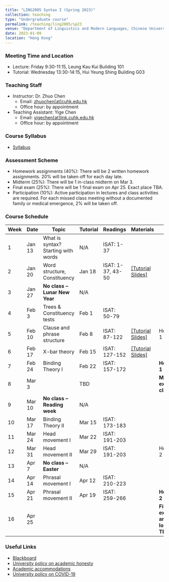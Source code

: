 ```yaml
---
title: "LING2005 Syntax I (Spring 2023)"
collection: teaching
type: "Undergraduate course"
permalink: /teaching/ling2005/sp23
venue: "Department of Linguistics and Modern Languages, Chinese University of Hong Kong"
date: 2023-01-09
location: "Hong Kong"
---
```


### Meeting Time and Location
* Lecture: Friday 9:30-11:15, Leung Kau Kui Building 101
* Tutorial: Wednesday 13:30-14:15, Hui Yeung Shing Building G03

### Teaching Staff 
* Instructor: Dr. Zhuo Chen
  * Email: [zhuochen\[at\]cuhk.edu.hk](mailto:zhuochen@cuhk.edu.hk) 
  * Office hour: by appointment 
* Teaching Assistant: Yige Chen
  * Email: [yigechen\[at\]link.cuhk.edu.hk](mailto:yigechen@link.cuhk.edu.hk) 
  * Office hour: by appointment  

### Course Syllabus 
* [Syllabus](https://github.com/lukeyigechen/lukeyigechen.github.io/raw/master/files/sp23/Ling2005_Syntax%20I_2nd%20term%2022-23.pdf)

### Assessment Scheme
* Homework assignments (40%): There will be 2 written homework assignments. 20% will be taken off for each day late.
* Midterm (25%): There will be 1 in-class midterm on Mar 3.
* Final exam (25%): There will be 1 final exam on Apr 25. Exact place TBA. 
* Participation (10%): Active participation in lectures and class activities are required. For each missed class meeting without a documented family or medical emergence, 2% will be taken off. 

### Course Schedule

| **Week** | **Date** | **Topic** | **Tutorial** | **Readings** | **Materials** | **Events** |
|----------|----------|-----------|--------------|--------------|---------------|------------|
| 1 | Jan 13 | What is syntax? Starting with words | N/A | ISAT: 1-37 |  |  |
| 2 | Jan 20 | Word structure, Constituency | Jan 18 | ISAT: 1-37, 43-50 | [\[Tutorial Slides\]](https://github.com/lukeyigechen/lukeyigechen.github.io/raw/master/files/sp23/ling2005_w2_tut_slide.pdf) |  |
| 3 | Jan 27 | **No class – Lunar New Year** | N/A |  |  |  |
| 4 | Feb 3 | Trees & Constituency tests | Feb 1 | ISAT: 50-79 |  |  |
| 5 | Feb 10 | Clause and phrase structure | Feb 8 | ISAT: 87-122 | [\[Tutorial Slides\]](https://github.com/lukeyigechen/lukeyigechen.github.io/raw/master/files/sp23/ling2005_w5_tut_slide.pdf) | Homework 1 out |
| 6 | Feb 17 | X-bar theory | Feb 15 | ISAT: 127-152 | [\[Tutorial Slides\]](https://github.com/lukeyigechen/lukeyigechen.github.io/raw/master/files/sp23/ling2005_w6_tut_slide.pdf) |  |
| 7 | Feb 24 | Binding Theory I | Feb 22 | ISAT: 157-172 |  | **Homework 1 due** |
| 8 | Mar 3 |  | TBD |  |  | **Midterm exam: in class** |
| 9 | Mar 10 | **No class – Reading week** | N/A |  |  |  |
| 10 | Mar 17 | Binding Theory II | Mar 15 | ISAT: 173-183 |  |  |
| 11 | Mar 24 | Head movement I | Mar 22 | ISAT: 191-203 |  |  |
| 12 | Mar 31 | Head movement II | Mar 29 | ISAT: 191-203 |  | Homework 2 out |
| 13 | Apr 7 | **No class – Easter** | N/A |  |  |  |
| 14 | Apr 14 | Phrasal movement I | Apr 12 | ISAT: 210-223 |  |  |
| 15 | Apr 21 | Phrasal movement II | Apr 19 | ISAT: 259-266 |  | **Homework 2 due** |
| 16 | Apr 25 |  | |  |  | **Final exam: 10 am - 12, location TBA** |

### Useful Links
* [Blackboard](https://blackboard.cuhk.edu.hk/ultra/courses/_171592_1/cl/outline)
* [University policy on academic honesty](https://www.cuhk.edu.hk/policy/academichonesty/)
* [Academic accommodations](https://www2.osa.cuhk.edu.hk/sens/en-GB/)
* [University policy on COVID-19](https://againstcovid19.cuhk.edu.hk/students/)
